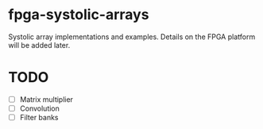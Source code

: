 # fpga-systolic-arrays
Systolic array implementations and examples. Details on the FPGA platform will
be added later.

# TODO
- [ ] Matrix multiplier
- [ ] Convolution
- [ ] Filter banks
